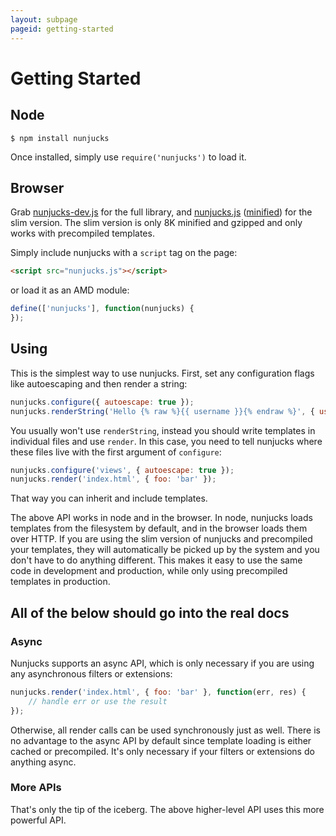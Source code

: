 ```yaml
---
layout: subpage
pageid: getting-started
---
```


# Getting Started

## Node

```
$ npm install nunjucks
```

Once installed, simply use `require('nunjucks')` to load it.

## Browser

Grab <a href="#">nunjucks-dev.js</a> for the full library, and <a
href="#">nunjucks.js</a> (<a href="#">minified</a>) for the slim
version. The slim version is only 8K minified and gzipped and only
works with precompiled templates.

Simply include nunjucks with a `script` tag on the page:

```html
<script src="nunjucks.js"></script>
```

or load it as an AMD module:

```js
define(['nunjucks'], function(nunjucks) {
});
```

## Using

This is the simplest way to use nunjucks. First, set any configuration
flags like autoescaping and then render a string:

```js
nunjucks.configure({ autoescape: true });
nunjucks.renderString('Hello {% raw %}{{ username }}{% endraw %}', { username: 'James' });
```

You usually won't use `renderString`, instead you should write
templates in individual files and use `render`. In this case, you
need to tell nunjucks where these files live with the first argument of `configure`:

```js
nunjucks.configure('views', { autoescape: true });
nunjucks.render('index.html', { foo: 'bar' });
```

That way you can inherit and include templates.

The above API works in node and in the browser. In node, nunjucks
loads templates from the filesystem by default, and in the browser
loads them over HTTP. If you are using the slim version of nunjucks
and precompiled your templates, they will automatically be picked up
by the system and you don't have to do anything different. This makes
it easy to use the same code in development and production, while only
using precompiled templates in production.


## All of the below should go into the real docs


### Async

Nunjucks supports an async API, which is only necessary if you are using any asynchronous filters or extensions:

```js
nunjucks.render('index.html', { foo: 'bar' }, function(err, res) {
    // handle err or use the result
});
```

Otherwise, all render calls can be used synchronously just as well.
There is no advantage to the async API by default since template
loading is either cached or precompiled. It's only necessary if your
filters or extensions do anything async.

### More APIs

That's only the tip of the iceberg. The above higher-level API uses this more powerful API.